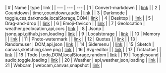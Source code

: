 | # | Name | type | link |
| --- | --- | --- |
| 1 | Convert-markdown |  | [link](docs/convert-markdown) |
| 2 | Countdown | timer,countdown,audio | [link](docs/countdown) |
| 3 | Darkmode | toggle,css,darkmode,localStorage,DOM | [link](docs/darkmode) |
| 4 | Desktop |  | [link](docs/desktop) |
| 5 | Drag-and-drop |  | [link](docs/drag-and-drop) |
| 6 | Emoji-favicon |  | [link](docs/emoji-favicon) |
| 7 | Geolocation | weather,geolocation,api,cors | [link](docs/geolocation) |
| 8 | Jsonp | jsonp,api,github,json,loading | [link](docs/jsonp) |
| 9 | Localstorage |  | [link](docs/localstorage) |
| 10 | Memory |  | [link](docs/memory) |
| 11 | Photo-watermark |  | [link](docs/photo-watermark) |
| 12 | Quotes |  | [link](docs/quotes) |
| 13 | Randomuser | DOM,api,json | [link](docs/randomuser) |
| 14 | Sidemenu |  | [link](docs/sidemenu) |
| 15 | Sketch | canvas,sketching,save png | [link](docs/sketch) |
| 16 | Svg-editor |  | [link](docs/svg-editor) |
| 17 | Tictactoe |  | [link](docs/tictactoe) |
| 18 | Todo | todo,DOM,localStorage,random | [link](docs/todo) |
| 19 | Togglesound | audio,toggle,loading | [link](docs/togglesound) |
| 20 | Weather | api,weather,json,loading | [link](docs/weather) |
| 21 | Webcam | webcam,canvas,snapshot | [link](docs/webcam) |
